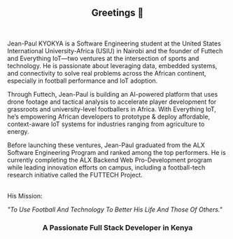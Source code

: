 <h2 align="center">Greetings 👋</h2></br>

Jean-Paul KYOKYA is a Software Engineering student at the United States International University-Africa (USIU) in Nairobi and the founder of Futtech and Everything IoT—two ventures at the intersection of sports and technology. He is passionate about leveraging data, embedded systems, and connectivity to solve real problems across the African continent, especially in football performance and IoT adoption.</br>

Through Futtech, Jean-Paul is building an AI-powered platform that uses drone footage and tactical analysis to accelerate player development for grassroots and university-level footballers in Africa. With Everything IoT, he’s empowering African developers to prototype & deploy affordable, context-aware IoT systems for industries ranging from agriculture to energy.</br>

Before launching these ventures, Jean-Paul graduated from the ALX Software Engineering Program and ranked among the top performers. He is currently completing the ALX Backend Web Pro-Development program while leading innovation efforts on campus, including a football-tech research initiative called the FUTTECH Project.</br></br>

His Mission:</br>

<p><em>"To Use Football And Technology To Better His Life And Those Of Others."</em></p>

<h3 align="center">A Passionate Full Stack Developer in Kenya</h3>

